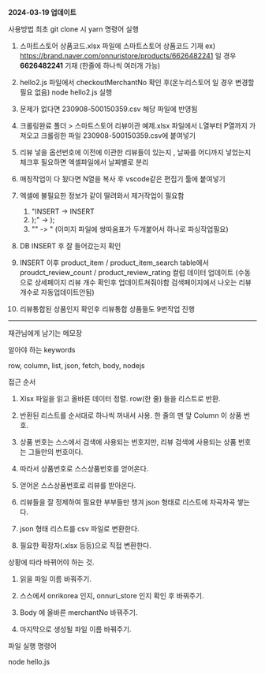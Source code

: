 **2024-03-19 업데이트**

사용방법
최초 git clone 시 yarn 명령어 실행

1. 스마트스토어 상품코드.xlsx 파일에 스마트스토어 상품코드 기재 ex) https://brand.naver.com/onnuristore/products/6626482241 일 경우 **6626482241** 기재 (한줄에 하나씩 여러개 가능)

2. hello2.js 파일에서 checkoutMerchantNo 확인 후(온누리스토어 일 경우 변경할필요 없음) node hello2.js 실행

3. 문제가 없다면 230908-500150359.csv 해당 파일에 반영됨

4. 크롤링완료 폴더 > 스마트스토어 리뷰이관 예제.xlsx 파일에서 L열부터 P열까지 가져오고 크롤링한 파일 230908-500150359.csv에 붙여넣기

5. 리뷰 넣을 옵션번호에 이전에 이관한 리뷰들이 있는지 , 날짜를 어디까지 넣었는지 체크후 필요하면 엑셀파일에서 날짜별로 분리

6. 매칭작업이 다 됬다면 N열을 복사 후 vscode같은 편집기 툴에 붙여넣기

7. 엑셀에 불필요한 정보가 같이 딸려와서 제거작업이 필요함
   1) "INSERT -> INSERT
   2) );" -> );
   3) "" -> " (이미지 파일에 쌍따옴표가 두개붙어서 하나로 파싱작업필요)

8. DB INSERT 후 잘 들어갔는지 확인

9. INSERT 이후 product_item / product_item_search table에서 proudct_review_count / product_review_rating 컬럼 데이터 업데이트 (수동으로 상세페이지 리뷰 개수 확인후 업데이트쳐줘야함 검색페이지에서 나오는 리뷰개수로 자동업데이트안됨)

10. 리뷰통합된 상품인지 확인후 리뷰통합 상품들도 9번작업 진행

-----------------------------------------------------------------------------------

재관님에게 남기는 메모장

알아야 하는 keywords

row, column, list, json, fetch, body, nodejs

접근 순서

1. Xlsx 파일을 읽고 올바른 데이터 정렬. row(한 줄) 들을 리스트로 반환.

2. 반환된 리스트를 순서대로 하나씩 꺼내서 사용. 한 줄의 맨 앞 Column 이 상품 번호.

3. 상품 번호는 스스에서 검색에 사용되는 번호지만, 리뷰 검색에 사용되는 상품 번호는 그들만의 번호이다.

4. 따라서 상품번호로 스스상품번호를 얻어온다.

5. 얻어온 스스상품번호로 리뷰를 받아온다.

6. 리뷰들을 잘 정제하여 필요한 부부들만 챙겨 json 형태로 리스트에 차곡차곡 쌓는다.

7. json 형태 리스트를 csv 파일로 변환한다.

8. 필요한 확장자(.xlsx 등등)으로 직접 변환한다.


상황에 따라 바뀌어야 하는 것.

1. 읽을 파일 이름 바꿔주기.

2. 스스에서 onrikorea 인지, onnuri_store 인지 확인 후 바꿔주기.

3. Body 에 올바른 merchantNo 바꿔주기.

4. 마지막으로 생성될 파일 이름 바꿔주기.

파일 실행 명령어

node hello.js











